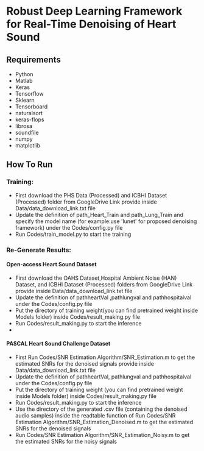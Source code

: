 #  Robust Deep Learning Framework for Real-Time Denoising of Heart Sound

## Requirements
- Python 
- Matlab 
- Keras 
- Tensorflow 
- Sklearn 
- Tensorboard
- naturalsort
- keras-flops
- librosa
- soundfile
- numpy
- matplotlib


## How To Run
<!-- ### Data Preparation:
- First download the PHS Data (Processed) and ICBHI Dataset (Processed) folder from this GoogleDrive Link
- Update the definition of path_Heart_Train and path_Lung_Train of config.py inside Codes folder
Place Physionet dataset (not included in the provided data folder) in the corresponding folders inside the data/physionet/training folder. The csv files containing the labels should be put inside the corresponding folders inside the labels folder and all of them should have the same name, currently 'REFERENCE_withSQI.csv'. If you change the name you'll have to rename the variable labelpath in extract_segments.m and extract_segments_noFIR.m
Run extract_segments_noFIR.m it first then run data_fold_noFIR.m to create data fold in mat format which will be loaded by the model for training and testing. fold0_noFIR.mat is given inside data/feature/folds for convenience, so that you don't have to download the whole physionet dataset and extract data for training and testing. -->


### Training:
- First download the PHS Data (Processed) and ICBHI Dataset (Processed) folder from GoogleDrive Link provide inside Data/data_download_link.txt file
- Update the definition of path_Heart_Train and path_Lung_Train and specify the model name (for example:use 'lunet' for proposed denoising framework) under the Codes/config.py file
- Run Codes/train_model.py to start the training


### Re-Generate Results:
#### Open-access Heart Sound Dataset
- First download the OAHS Dataset,Hospital Ambient Noise (HAN) Dataset, and ICBHI Dataset (Processed) folders from GoogleDrive Link provide inside Data/data_download_link.txt file 
- Update the definition of pathheartVal ,pathlungval and pathhospitalval under the Codes/config.py file
- Put the directory of training weight(you can find pretrained weight inside Models folder) inside Codes/result_making.py file 
- Run Codes/result_making.py to start the inference
- 
#### PASCAL Heart Sound Challenge Dataset
- First Run Codes/SNR Estimation Algorithm/SNR_Estimation.m to get the estimated SNRs for the denoised signals provide inside Data/data_download_link.txt file
- Update the definition of pathheartVal, pathlungval and pathhospitalval under the Codes/config.py file
- Put the directory of training weight (you can find pretrained weight inside Models folder) inside Codes/result_making.py file 
- Run Codes/result_making.py to start the inference
- Use the directory of the generated .csv file (containing the denoised audio samples) inside the readtable function of Run Codes/SNR Estimation Algorithm/SNR_Estimation_Denoised.m to get the estimated SNRs for the denoised signals
- Run Codes/SNR Estimation Algorithm/SNR_Estimation_Noisy.m to get the estimated SNRs for the noisy signals

